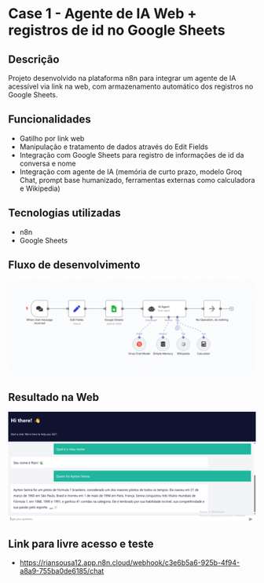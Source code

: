 # Case 1 - Agente de IA Web + registros de id no Google Sheets

## Descrição
Projeto desenvolvido na plataforma n8n para integrar um agente de IA acessível via link na web, com armazenamento automático dos registros no Google Sheets.

## Funcionalidades
- Gatilho por link web
- Manipulação e tratamento de dados através do Edit Fields
- Integração com Google Sheets para registro de informações de id da conversa e nome
- Integração com agente de IA (memória de curto prazo, modelo Groq Chat, prompt base humanizado, ferramentas externas como calculadora e Wikipedia)

## Tecnologias utilizadas
- n8n
- Google Sheets

## Fluxo de desenvolvimento 

![Fluxo de desenvolvimento n8n agente de ia](https://github.com/riansousa1/n8n-projects/raw/main/case01img.png?raw=true)

## Resultado na Web

![Agente de IA na Web](https://github.com/riansousa1/n8n-projects/raw/main/case01exemplo.png?raw=true)

## Link para livre acesso e teste

- https://riansousa12.app.n8n.cloud/webhook/c3e6b5a6-925b-4f94-a8a9-755ba0de6185/chat
